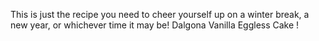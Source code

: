 This is just the recipe you need to cheer yourself up on a winter break, a new year, or whichever time it may be!
Dalgona Vanilla Eggless Cake !